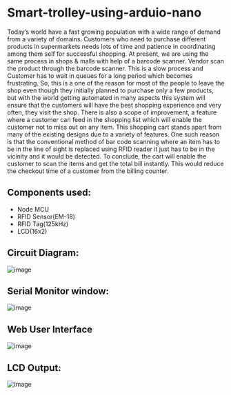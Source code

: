 # Smart-trolley-using-arduio-nano
Today’s world have a fast growing population with a wide range of demand from a variety of domains. Customers who need to purchase different products in supermarkets needs lots of time and patience in coordinating among them self for successful shopping. At present, we are using the same process in shops & malls with help of a barcode scanner. Vendor scan the product through the barcode scanner. This is a slow process and Customer has to wait in queues for a long period which becomes frustrating. So, this is a one of the reason for most of the people to leave the shop even though they initially planned to purchase only a few products, but with the world getting automated in many aspects this system will ensure that the customers will have the best shopping experience and very often, they visit the shop. There is also a scope of improvement, a feature where a customer can feed in the shopping list which will enable the customer not to miss out on any item.  This shopping cart stands apart from many of the existing designs due to a variety of features. One such reason is that the conventional method of bar code scanning where an item has to be in the line of sight is replaced using RFID reader it just has to be in the vicinity and it would be detected. To conclude, the cart will enable the customer to scan the items and get the total bill instantly. This would reduce the checkout time of a customer from the billing counter.

## Components used:
* Node MCU
* RFID Sensor(EM-18)
* RFID Tag(125kHz)
* LCD(16x2)

## Circuit Diagram:
![image](https://user-images.githubusercontent.com/62475999/186330660-843e4d71-d4fc-4e37-91e3-9d2990271ea9.png)

## Serial Monitor window:
![image](https://user-images.githubusercontent.com/62475999/186331146-4588d7f6-9580-4907-b8e6-6c050b172b93.png)

## Web User Interface

![image](https://user-images.githubusercontent.com/62475999/186331019-79f1b418-e18c-4280-8ea4-7848138e2f95.png)

## LCD Output:
![image](https://user-images.githubusercontent.com/62475999/186331214-59ebcaad-a5c3-4ffa-b88e-99aed594d81f.png)
